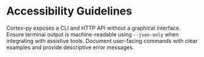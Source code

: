 # Accessibility Guidelines

Cortex-py exposes a CLI and HTTP API without a graphical interface. Ensure terminal output is machine-readable using `--json-only` when integrating with assistive tools. Document user-facing commands with clear examples and provide descriptive error messages.
